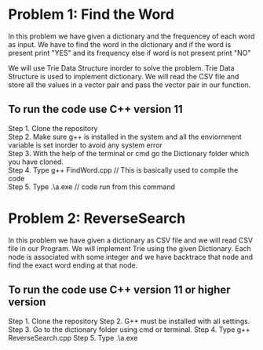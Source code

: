 # Problem 1: Find the Word

In this problem we have given a dictionary and the frequencey of each word as input. We have to find the word in the dictionary and if the word is present 
print "YES" and its frequency else if word is not present print "NO"

We will use Trie Data Structure inorder to solve the problem. Trie Data Structure is used to implement dictionary. 
We will read the CSV file and store all the values in a vector pair and pass the vector pair in our function.


## To run the code use C++ version 11

Step 1. Clone the repository <br>
Step 2. Make sure g++ is installed in the system and all the enviornment variable is set inorder to avoid any system error<br>
Step 3. With the help of the terminal or cmd go the Dictionary folder which you have cloned.<br>
Step 4. Type g++ FindWord.cpp        // This is basically used to compile the code<br>
Step 5. Type .\a.exe                // code run from this command<br>


# Problem 2: ReverseSearch 
In this problem we have given a dictionary as CSV file and we will read CSV file in our Program. We will implement Trie using the given Dictionary.
Each node is associated with some integer and we have backtrace that node and find the exact word ending at that node.


## To run the code use C++ version 11 or higher version
Step 1. Clone the repository
Step 2. G++ must be installed with all settings.
Step 3. Go to the dictionary folder using cmd or terminal.
Step 4. Type g++ ReverseSearch.cpp
Step 5. Type .\a.exe
